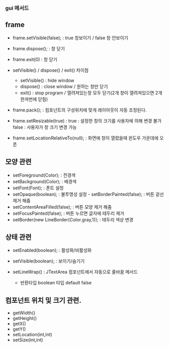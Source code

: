 ### gui 메서드

## frame

- frame.setVisible(false); : true 창보이기 / false 창 안보이기
- frame.dispose(); : 창 닫기
- frame.exit​(0) : 창 닫기

- setVisible() / dispose() / exit() 차이점

  - setVisible() : hide window
  - dispose() : close window / 원하는 창만 닫기
  - exit() : stop program / 열려져있는창 모두 닫기(2개 창이 열려져있으면 2개 한꺼번에 닫힘)

- frame.pack(); : 컴포넌트의 구성위치에 맞게 레이아웃이 자동 조정된다.
- frame.setResizable(true) : true : 설정한 창의 크기를 사용자에 의해 변경 불가</br> false : 사용자가 창 크기 변경 가능
- frame.setLocationRelativeTo(null); : 화면에 창이 열렸을때 윈도우 가운데에 오픈

## 모양 관련

- setForeground(Color); : 전경색
- setBackground(Color); : 배경색
- setFont(Font); : 폰트 설정
- setOpaque(boolean); : 불투명성 설정
  ​- setBorderPainted(false); : 버튼 겉선 제거 해줌
- setContentAreaFilled(false); : 버튼 모양 제거 해줌
- setFocusPainted(false); : 버튼 누르면 글자에 테두리 제거
- setBorder(new LineBorder(Color.gray,1)); : 테두리 색상 변경

## 상태 관련

- setEnabled(boolean); : 활성화/비활성화
- setVisible(boolean); : 보이기/숨기기

- setLineWrap() : JTextArea 컴포넌트에서 자동으로 줄바꿈 메서드
  - 반환타입 boolean 타입 default false

## 컴포넌트 위치 및 크기 관련.

- getWidth()
- getHeight()
- getX()
- getY()
- setLocation(int,int)
- setSize(int,int)
